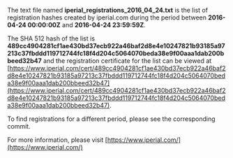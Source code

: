The text file named **iperial_registrations_2016_04_24.txt** is the list of registration hashes created by iperial.com during the period between **2016-04-24 00:00:00Z** and **2016-04-24 23:59:59Z**.

The SHA 512 hash of the list is **489cc4904281cf1ae430bd37ecb922a46baf2d8e4e10247821b93185a97213c37fbddd119712744fc18f4d204c5064070beda38e9f00aaa1dab200bbeed32b47** and the registration certificate for the list can be viewed at [https://www.iperial.com/cert/489cc4904281cf1ae430bd37ecb922a46baf2d8e4e10247821b93185a97213c37fbddd119712744fc18f4d204c5064070beda38e9f00aaa1dab200bbeed32b47](https://www.iperial.com/cert/489cc4904281cf1ae430bd37ecb922a46baf2d8e4e10247821b93185a97213c37fbddd119712744fc18f4d204c5064070beda38e9f00aaa1dab200bbeed32b47).

To find registrations for a different period, please see the corresponding commit.

For more information, please visit [https://www.iperial.com/](https://www.iperial.com/)
